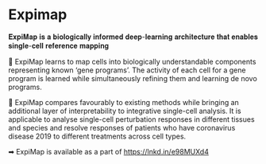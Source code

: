 # Expimap
𝐄𝐱𝐩𝐢𝐌𝐚𝐩 𝐢𝐬 𝐚 𝐛𝐢𝐨𝐥𝐨𝐠𝐢𝐜𝐚𝐥𝐥𝐲 𝐢𝐧𝐟𝐨𝐫𝐦𝐞𝐝 𝐝𝐞𝐞𝐩-𝐥𝐞𝐚𝐫𝐧𝐢𝐧𝐠 𝐚𝐫𝐜𝐡𝐢𝐭𝐞𝐜𝐭𝐮𝐫𝐞 𝐭𝐡𝐚𝐭 𝐞𝐧𝐚𝐛𝐥𝐞𝐬 𝐬𝐢𝐧𝐠𝐥𝐞-𝐜𝐞𝐥𝐥 𝐫𝐞𝐟𝐞𝐫𝐞𝐧𝐜𝐞 𝐦𝐚𝐩𝐩𝐢𝐧𝐠

📍 ExpiMap learns to map cells into biologically understandable components representing known ‘gene programs’. The activity of each cell for a gene program is learned while simultaneously refining them and learning de novo programs.

📍 ExpiMap compares favourably to existing methods while bringing an additional layer of interpretability to integrative single-cell analysis. It is applicable to analyse single-cell perturbation responses in different tissues and species and resolve responses of patients who have coronavirus disease 2019 to different treatments across cell types.

➡ ExpiMap is available as a part of
https://lnkd.in/e98MUXd4
